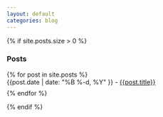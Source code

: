 ```yaml
---
layout: default
categories: blog
---
```


{% if site.posts.size > 0 %}

<h3>Posts</h3>
<ul style="padding-left: 0;">
{% for post in site.posts %}
<li style="list-style: none; margin-bottom: .5rem;">{{post.date | date: "%B %-d, %Y" }} - <a href="{{ post.url | relative_url }}" style=""><u>{{post.title}}</u></a></li>
{% endfor %}
</ul>
{% endif %}

